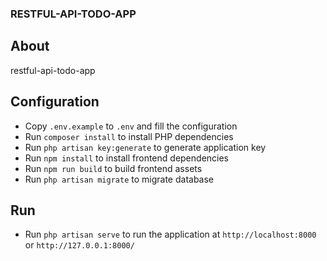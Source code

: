 ### RESTFUL-API-TODO-APP

## About

restful-api-todo-app

## Configuration

-   Copy `.env.example` to `.env` and fill the configuration
-   Run `composer install` to install PHP dependencies
-   Run `php artisan key:generate` to generate application key
-   Run `npm install` to install frontend dependencies
-   Run `npm run build` to build frontend assets
-   Run `php artisan migrate` to migrate database

## Run

-   Run `php artisan serve` to run the application at `http://localhost:8000` or `http://127.0.0.1:8000/`
